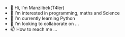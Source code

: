 - 👋 Hi, I’m Manzilbek(T4ler)
- 👀 I’m interested in programming, maths and Science
- 🌱 I’m currently learning Python
- 💞️ I’m looking to collaborate on ...
- 📫 How to reach me ...

<!---
T4ler/T4ler is a ✨ special ✨ repository because its `README.md` (this file) appears on your GitHub profile.
You can click the Preview link to take a look at your changes.
--->
